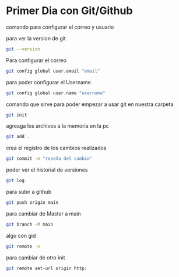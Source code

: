 # Primer Dia con Git/Github
comando para configurar el correo y usuario

para ver la version de git
```bash
git --version
```

Para configurar el correo
```bash
git config global user.email "email"
```

para poder configurar el Username

```bash
git config global user.name "username"
```
comando que sirve para poder empezar a usar git en nuestra carpeta

```bash
git init
```
agreaga los archivos a la memoria en la pc

```bash
git add .
```
crea el registro de los cambios realizados

```bash
git commit -m "reseña del cambio"
```

poder ver el historial de versiones

```bash
git log
```

para subir a github

```bash
git push origin main
```
para cambiar de Master a main
```bash
git branch -M main
```
algo con gid 

```bash
git remote -v
```

para cambiar de otro init
```bash
git remote set-url origin http:
```

